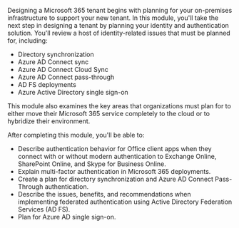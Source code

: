 Designing a Microsoft 365 tenant begins with planning for your on-premises infrastructure to support your new tenant. In this module, you'll take the next step in designing a tenant by planning your identity and authentication solution. You'll review a host of identity-related issues that must be planned for, including:

 -  Directory synchronization
 -  Azure AD Connect sync
 -  Azure AD Connect Cloud Sync
 -  Azure AD Connect pass-through
 -  AD FS deployments
 -  Azure Active Directory single sign-on

This module also examines the key areas that organizations must plan for to either move their Microsoft 365 service completely to the cloud or to hybridize their environment.

After completing this module, you'll be able to:

 -  Describe authentication behavior for Office client apps when they connect with or without modern authentication to Exchange Online, SharePoint Online, and Skype for Business Online.
 -  Explain multi-factor authentication in Microsoft 365 deployments.
 -  Create a plan for directory synchronization and Azure AD Connect Pass-Through authentication.
 -  Describe the issues, benefits, and recommendations when implementing federated authentication using Active Directory Federation Services (AD FS).
 -  Plan for Azure AD single sign-on.

